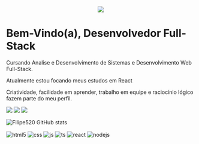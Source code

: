 <h1 align="center">
    <img src="https://readme-typing-svg.herokuapp.com/?font=Righteous&size=35&center=true&vCenter=true&width=500&height=70&duration=3000&lines=Olá!+👋;+Me+Chamo+Filipe+Alves!;" />
</h1>
<h1>Bem-Vindo(a), Desenvolvedor Full-Stack </h1>


<p> Cursando Analise e Desenvolvimento de Sistemas e Desenvolvimento Web Full-Stack.</p>

<p>Atualmente estou focando meus estudos em React</p>

<p>Criatividade, facilidade em aprender, trabalho em equipe e raciocínio lógico fazem parte do meu perfil.</p>


<a href="https://www.linkedin.com/in/filipe-alves-3130672b7" target="_blank"><img src="https://img.shields.io/badge/LinkedIn-0077B5?style=for-the-badge&logo=linkedin&logoColor=white" target="_blank"></a> <a href="https://www.instagram.com/filipealves520/)" target="_blank"><img src="https://img.shields.io/badge/Instagram-E4405F?style=for-the-badge&logo=instagram&logoColor=white" target="_blank"></a> <a href="https://wa.me/5561985543989" target="_blank"><img src="https://img.shields.io/badge/WhatsApp-25D366?style=for-the-badge&logo=whatsapp&logoColor=white" target="_blank"></a>


![Filipe520 GitHub stats](https://github-readme-stats.vercel.app/api?username=Filipe520&show_icons=true&theme=react&count_private=true)

<div style="display: inline_block">
  <img align="center" alt="html5" src="https://img.shields.io/badge/HTML5-E34F26?style=for-the-badge&logo=html5&logoColor=white" />
  <img align="center" alt="css" src="https://img.shields.io/badge/CSS3-1572B6?style=for-the-badge&logo=css3&logoColor=white" />
  <img align="center" alt="js" src="https://img.shields.io/badge/JavaScript-F7DF1E?style=for-the-badge&logo=javascript&logoColor=black" />
  <img align="center" alt="ts" src="https://img.shields.io/badge/TypeScript-007ACC?style=for-the-badge&logo=typescript&logoColor=white" />
  <img align="center" alt="react" src="https://img.shields.io/badge/React-20232A?style=for-the-badge&logo=react&logoColor=61DAFB" />
  <img align="center" alt="nodejs" src="https://img.shields.io/badge/Node.js-43853D?style=for-the-badge&logo=node.js&logoColor=white" />
</div><br/>
